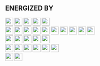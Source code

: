 <div align="left">
  <h2>ENERGIZED BY</h2>
</div>
<div align="left">
  <img src="https://img.shields.io/badge/python-3670A0?style=for-the-badge&logo=python&logoColor=ffdd54" height="25" />
  <img src="https://img.shields.io/badge/c++-%2300599C.svg?style=for-the-badge&logo=c%2B%2B&logoColor=white" height="25" />
  <img src="https://img.shields.io/badge/c-%2300599C.svg?style=for-the-badge&logo=c&logoColor=white" height="25" />
  <img src="https://img.shields.io/badge/c%23-%23239120.svg?style=for-the-badge&logo=csharp&logoColor=white" height="25" />
  <img src="https://img.shields.io/badge/assembly%20script-%23000000.svg?style=for-the-badge&logo=assemblyscript&logoColor=white" height="25" />
</div>

<div align="left">
  <img src="https://img.shields.io/badge/html5-%23E34F26.svg?style=for-the-badge&logo=html5&logoColor=white" height="25" />
  <img src="https://img.shields.io/badge/css3-%231572B6.svg?style=for-the-badge&logo=css3&logoColor=white" height="25" />
  <img src="https://img.shields.io/badge/javascript-%23323330.svg?style=for-the-badge&logo=javascript&logoColor=%23F7DF1E" height="25" />
  <img src="https://img.shields.io/badge/typescript-%23007ACC.svg?style=for-the-badge&logo=typescript&logoColor=white" height="25" />
  <img src="https://img.shields.io/badge/react-%2320232a.svg?style=for-the-badge&logo=react&logoColor=%2361DAFB" height="25" />
  <img src="https://img.shields.io/badge/postgres-%23316192.svg?style=for-the-badge&logo=postgresql&logoColor=white" height="25" />
  <img src="https://img.shields.io/badge/Prisma-3982CE?style=for-the-badge&logo=Prisma&logoColor=white" height="25" />
  <img src="https://img.shields.io/badge/.NET-5C2D91?style=for-the-badge&logo=.net&logoColor=white" height="25" />
  <img src="https://img.shields.io/badge/nginx-%23009639.svg?style=for-the-badge&logo=nginx&logoColor=white" height="25" />
  <img src="https://img.shields.io/badge/mysql-4479A1.svg?style=for-the-badge&logo=mysql&logoColor=white" height="25" />
</div>

<div align="left">
  <img src="https://img.shields.io/badge/gitlab%20CI-%23181717.svg?style=for-the-badge&logo=gitlab&logoColor=white" height="25" />
  <img src="https://img.shields.io/badge/gitlab-%23181717.svg?style=for-the-badge&logo=gitlab&logoColor=white" height="25" />
  <img src="https://img.shields.io/badge/github-%23121011.svg?style=for-the-badge&logo=github&logoColor=white" height="25" />
  <img src="https://img.shields.io/badge/github%20actions-%232671E5.svg?style=for-the-badge&logo=githubactions&logoColor=white" height="25" />
  <img src="https://img.shields.io/badge/git-%23F05033.svg?style=for-the-badge&logo=git&logoColor=white" height="25" />
</div>

<div align="left">
  <img src="https://img.shields.io/badge/Adobe%20After%20Effects-9999FF.svg?style=for-the-badge&logo=Adobe%20After%20Effects&logoColor=white" height="25" />
  <img src="https://img.shields.io/badge/adobe%20illustrator-%23FF9A00.svg?style=for-the-badge&logo=adobe%20illustrator&logoColor=white" height="25" />
  <img src="https://img.shields.io/badge/Adobe%20InDesign-49021F?style=for-the-badge&logo=adobeindesign&logoColor=FF3366" height="25" />
  <img src="https://img.shields.io/badge/Adobe%20Lightroom-31A8FF.svg?style=for-the-badge&logo=Adobe%20Lightroom&logoColor=white" height="25" />
  <img src="https://img.shields.io/badge/adobe%20photoshop-%2331A8FF.svg?style=for-the-badge&logo=adobe%20photoshop&logoColor=white" height="25" />
  <img src="https://img.shields.io/badge/Adobe%20Premiere%20Pro-9999FF.svg?style=for-the-badge&logo=Adobe%20Premiere%20Pro&logoColor=white" height="25" />
</div>

<div align="left">
  <img src="https://img.shields.io/badge/latex-%23008080.svg?style=for-the-badge&logo=latex&logoColor=white" height="25" />
  <img src="https://img.shields.io/badge/markdown-%23000000.svg?style=for-the-badge&logo=markdown&logoColor=white" height="25" />
</div>
